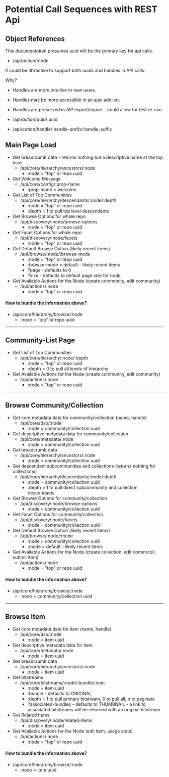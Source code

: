 # Potential Call Sequences with REST Api

## Object References
This documentation presumes uuid will be the primary key for api calls.

* /api/_action_/:node

It could be attractive to support both uuids and handles in API calls.

Why? 
* Handles are more intuitive to new users.  
* Handles may be more accessible in an ajax add-on.  
* Handles are preserved in AIP export/import - could allow for test re-use

* /api/_action_/uuid/:uuid
* /api/_cation_/handle/:handle-prefix/:handle_suffix

## Main Page Load
* Get breadcrumb data - returns nothing but a descriptive name at the top level
  * /api/core/hierarchy/ancestors/:node
    * :node = "top" or repo uuid  
* Get Welcome Message
  * /api/core/config/:prop-name
    * :prop-name = welcome
* Get List of Top Communities
  * /api/core/hierarchy/descendants/:node/:depth
    * :node = "top" or repo uuid
    * :depth = 1 to pull top level descendants
* Get Browse Options for whole repo
  * /api/discovery/:node/browse-options
    * :node = "top" or repo uuid
* Get Facet Options for whole repo
  * /api/discovery/:node/facets
    * :node = "top" or repo uuid
* Get Default Browse Option (likely recent items)
  * /api/browse/:node/:browse-mode
    * :node = "top" or repo uuid
    * :browse-mode = default - likely recent items
    * ?page - defaults to 0
    * ?size - defaults to default page size for node
* Get Available Actions for the Node (create community, edit community)
  * /api/actions/:node
    * :node = "top" or repo uuid

#### How to bundle the information above?
  * /api/core/hierarchy/browse/:node
    * :node = "top" or repo uuid

***  
  
## Community-List Page
* Get List of Top Communities
  * /api/core/hierarchy/:node/:depth
    * :node = "top" or repo uuid
    * :depth = 0 to pull all levels of hierarchy
* Get Available Actions for the Node (create community, edit community)
  * /api/actions/:node
    * :node = "top" or repo uuid

***  

## Browse Community/Collection
* Get core metadata data for community/collection (name, handle)
  * /api/core/dso/:node
    * :node = community/collection uuid
* Get descriptive metadata data for community/collection
  * /api/core/metadata/:node
    * :node = community/collection uuid
* Get breadcrumb data
  * /api/core/hierarchy/ancestors/:node
    * :node = community/collection uuid
* Get descendant subcommunities and collections (returns nothing for collections)
  * /api/core/hierarchy/descendants/:node/:depth
    * :node = community/collection uuid
    * :depth = 1 to pull direct subcommunity and collection descendants
* Get Browse Options for community/collection
  * /api/discovery/:node/browse-options
    * :node = community/collection uuid
* Get Facet Options for community/collection
  * /api/discovery/:node/facets
    * :node = community/collection uuid
* Get Default Browse Option (likely recent items)
  * /api/browse/:node/:mode
    * :node = community/collection uuid
    * :mode = default - likely recent items
* Get Available Actions for the Node (create collection, edit comm/coll, submit item)
  * /api/actions/:node
    * :node = "top" or repo uuid

#### How to bundle the information above?
  * /api/core/hierarchy/browse/:node
    * :node = community/collection uuid

***  

## Browse Item
* Get core metadata data for item (name, handle)
  * /api/core/dso/:node
    * :node = item uuid
* Get descriptive metadata data for item
  * /api/core/metadata/:node
    * :node = item uuid
* Get breadcrumb data
  * /api/core/hierarchy/ancestors/:node
    * :node = item uuid
* Get bitstreams
  * /api/core/bitstreams/:node/:bundle/:num
    * :node = item uuid
    * :bundle - defaults to ORIGINAL
    * :depth = 1 to pull primary bitstream, 0 to pull all, n to paginate
    * ?associated-bundles - defaults to THUMBNAIL - a link to associated bitstreams will be returned with an original bitstream
* Get Related Items
  * /api/discovery/:node/related-items
    * :node = item uuid
* Get Available Actions for the Node (edit item, usage stats)
  * /api/actions/:node
    * :node = "top" or repo uuid

#### How to bundle the information above?
  * /api/core/hierarchy/browse/:node
    * :node = item uuid
